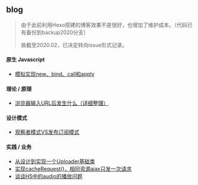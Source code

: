 ## blog

> 由于此前利用Hexo搭建的博客效果不是很好，也增加了维护成本。（代码已有备份到backup2020分支）
>
> 故截至2020.02，已决定转向issue形式记录。

#### 原生 Javascript

- [模拟实现new、bind、call和apply](https://github.com/impeiran/Blog/issues/1)

#### 理论 / 原理

- [浏览器输入URL后发生什么（详细整理）](https://github.com/impeiran/Blog/issues/3)

#### 设计模式

- [观察者模式VS发布订阅模式](https://github.com/impeiran/Blog/issues/2)

#### 实践 / 业务

- [从设计到实现一个Uploader基础类](https://github.com/impeiran/Blog/tree/master/uploader)
- [实现cacheRequest()，相同资源ajax只发一次请求](https://github.com/impeiran/Blog/tree/master/cacheRequest)
- [谈谈H5中的audio的播放问题](https://github.com/impeiran/Blog/issues/4)
